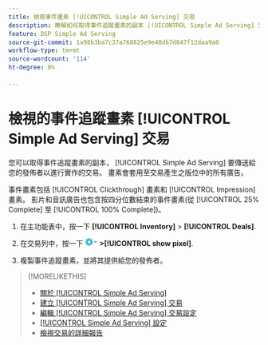 ```yaml
---
title: 檢視事件畫素 [!UICONTROL Simple Ad Serving] 交易
description: 瞭解如何取得事件追蹤畫素的副本 [!UICONTROL Simple Ad Serving] 交易。
feature: DSP Simple Ad Serving
source-git-commit: 1a98b3ba7c37a768825e9e48db7d847f12daa9a0
workflow-type: tm+mt
source-wordcount: '114'
ht-degree: 0%

---
```


# 檢視的事件追蹤畫素 [!UICONTROL Simple Ad Serving] 交易

您可以取得事件追蹤畫素的副本， [!UICONTROL Simple Ad Serving] 要傳送給您的發佈者以進行實作的交易。 畫素會套用至交易產生之版位中的所有廣告。

事件畫素包括 [!UICONTROL Clickthrough] 畫素和 [!UICONTROL Impression] 畫素。 影片和音訊廣告也包含按四分位數結束的事件畫素(從 [!UICONTROL 25% Complete] 至 [!UICONTROL 100% Complete])。

1. 在主功能表中，按一下 **[!UICONTROL Inventory]** > **[!UICONTROL Deals]**.

1. 在交易列中，按一下 ![選項功能表](/help/dsp/assets/options-menu.png) **>[!UICONTROL show pixel]**.

1. 複製事件追蹤畫素，並將其提供給您的發佈者。

>[!MORELIKETHIS]
>
>* [關於 [!UICONTROL Simple Ad Serving]](simple-deal-about.md)
>* [建立 [!UICONTROL Simple Ad Serving] 交易](simple-deal-create.md)
>* [編輯 [!UICONTROL Simple Ad Serving] 交易設定](simple-deal-edit.md)
>* [[!UICONTROL Simple Ad Serving] 設定](simple-deal-settings.md)
>* [檢視交易的詳細報告](/help/dsp/inventory/deal-view-report.md)

